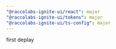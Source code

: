 ```yaml
---
"@raccolabs-ignite-ui/react": major
"@raccolabs-ignite-ui/tokens": major
"@raccolabs-ignite-ui/ts-config": major
---
```


first deplay
